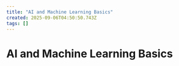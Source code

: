 ```yaml
---
title: "AI and Machine Learning Basics"
created: 2025-09-06T04:50:50.743Z
tags: []
---
```


# AI and Machine Learning Basics

